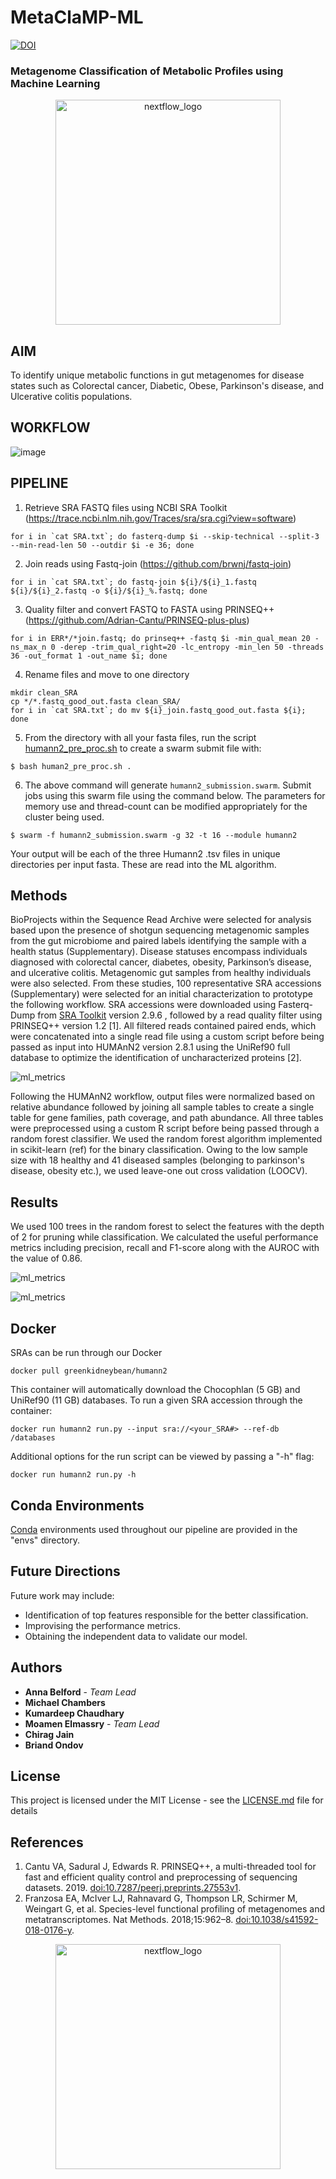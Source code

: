 # MetaClaMP-ML

[![DOI](https://zenodo.org/badge/199518797.svg)](https://zenodo.org/badge/latestdoi/199518797)


### Metagenome Classification of Metabolic Profiles using Machine Learning
<p align="center">
 <img width="360" src="img/logo.png" alt="nextflow_logo"/>
</p>

## AIM
To identify unique metabolic functions in gut metagenomes for disease states such as Colorectal cancer, Diabetic, Obese, Parkinson's disease, and Ulcerative colitis populations.

## WORKFLOW
![image](img/pipeline.png)

## PIPELINE
1. Retrieve SRA FASTQ files using NCBI SRA Toolkit (https://trace.ncbi.nlm.nih.gov/Traces/sra/sra.cgi?view=software)
```
for i in `cat SRA.txt`; do fasterq-dump $i --skip-technical --split-3 --min-read-len 50 --outdir $i -e 36; done
```
2. Join reads using Fastq-join (https://github.com/brwnj/fastq-join)
```
for i in `cat SRA.txt`; do fastq-join ${i}/${i}_1.fastq ${i}/${i}_2.fastq -o ${i}/${i}_%.fastq; done
```
3. Quality filter and convert FASTQ to FASTA using PRINSEQ++ (https://github.com/Adrian-Cantu/PRINSEQ-plus-plus)
```
for i in ERR*/*join.fastq; do prinseq++ -fastq $i -min_qual_mean 20 -ns_max_n 0 -derep -trim_qual_right=20 -lc_entropy -min_len 50 -threads 36 -out_format 1 -out_name $i; done
```
4. Rename files and move to one directory
```
mkdir clean_SRA
cp */*.fastq_good_out.fasta clean_SRA/
for i in `cat SRA.txt`; do mv ${i}_join.fastq_good_out.fasta ${i}; done
```

5. From the directory with all your fasta files, run the script [humann2_pre_proc.sh](human2_pre_proc.sh) to create a swarm submit file with:
```
$ bash human2_pre_proc.sh .
```

6. The above command will generate `humann2_submission.swarm`. Submit jobs using this swarm file using the command below. The parameters for memory use and thread-count can be modified appropriately for the cluster being used.
```
$ swarm -f humann2_submission.swarm -g 32 -t 16 --module humann2
```

Your output will be each of the three Humann2 .tsv files in unique directories per input fasta. These are read into the ML algorithm.

## Methods
BioProjects within the Sequence Read Archive were selected for analysis based upon the presence of shotgun sequencing metagenomic samples from the gut microbiome and paired labels identifying the sample with a health status (Supplementary). Disease statuses encompass individuals diagnosed with colorectal cancer, diabetes, obesity, Parkinson’s disease, and ulcerative colitis. Metagenomic gut samples from healthy individuals were also selected. From these studies, 100 representative SRA accessions (Supplementary) were selected for an initial characterization to prototype the following workflow. SRA accessions were downloaded using Fasterq-Dump from [SRA Toolkit](http://www.ncbi.nlm.nih.gov/Traces/sra/sra.cgi?cmd=show&f=software&m=software&s=software) version 2.9.6 , followed by a read quality filter using PRINSEQ++ version 1.2 [1].  All filtered reads contained paired ends, which were concatenated into a single read file using a custom script before being passed as input into HUMAnN2 version 2.8.1 using the UniRef90 full database to optimize the identification of uncharacterized proteins [2].  

![ml_metrics](img/humann2_methods.png)

Following the HUMAnN2 workflow, output files were normalized based on relative abundance followed by joining all sample tables to create a single table for gene families, path coverage, and path abundance. All three tables were preprocessed using a custom R script before being passed through a random forest classifier. We used the random forest algorithm implemented in scikit-learn (ref) for the binary classification. Owing to the low sample size with 18 healthy and 41 diseased samples (belonging to parkinson's disease, obesity etc.), we used leave-one out cross validation (LOOCV). 

## Results
We used 100 trees in the random forest to select the features with the depth of 2 for pruning while classification. We calculated the useful performance metrics including precision, recall and F1-score along with the AUROC with the value of 0.86. 

![ml_metrics](img/ml_metrics.png)

![ml_metrics](img/ml_roc.png)

## Docker

SRAs can be run through our Docker
```
docker pull greenkidneybean/humann2
```

This container will automatically download the Chocophlan (5 GB) and UniRef90 (11 GB) databases.  To run a given SRA accession through the container:

```
docker run humann2 run.py --input sra://<your_SRA#> --ref-db /databases
```

Additional options for the run script can be viewed by passing a "-h" flag:
```
docker run humann2 run.py -h
```

## Conda Environments
[Conda](https://docs.conda.io/en/latest/miniconda.html) environments used throughout our pipeline are provided in the "envs" directory.

## Future Directions

Future work may include: 
* Identification of top features responsible for the better classification.
* Improvising the performance metrics.
* Obtaining the independent data to validate our model.

## Authors

* **Anna Belford** - *Team Lead*
* **Michael Chambers**
* **Kumardeep Chaudhary**
* **Moamen Elmassry** - *Team Lead*
* **Chirag Jain**
* **Briand Ondov**

## License

This project is licensed under the MIT License - see the [LICENSE.md](LICENSE) file for details

## References

1. Cantu VA, Sadural J, Edwards R. PRINSEQ++, a multi-threaded tool for fast and efficient quality control and preprocessing of sequencing datasets. 2019. [doi:10.7287/peerj.preprints.27553v1](http://doi.org/10.7287/peerj.preprints.27553v1).
2. Franzosa EA, McIver LJ, Rahnavard G, Thompson LR, Schirmer M, Weingart G, et al. Species-level functional profiling of metagenomes and metatranscriptomes. Nat Methods. 2018;15:962–8. [doi:10.1038/s41592-018-0176-y](doi.org/10.1038/s41592-018-0176-y).

<p align="center">
 <img width="360" src="img/metaclamp.png" alt="nextflow_logo"/>
</p>
